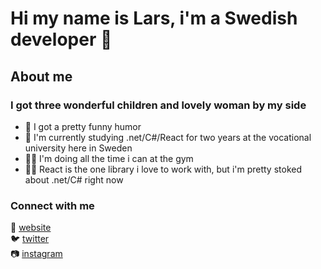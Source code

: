 ﻿# Hi my name is Lars, i'm a Swedish developer 👋

## About me

### I got three wonderful children and lovely woman by my side

- 💩 I got a pretty funny humor
- 💾 I'm currently studying .net/C#/React for two years at the vocational university here in Sweden
- 🏋️‍♂️ I'm doing all the time i can at the gym
- 👨‍💻 React is the one library i love to work with, but i'm pretty stoked about .net/C# right now

### Connect with me

🎉 [website]  
🐦 [twitter]  
📷 [instagram]

[website]: https://rellow.se
[instagram]: https://www.instagram.com/devpaps/
[twitter]: https://twitter.com/devpaps
